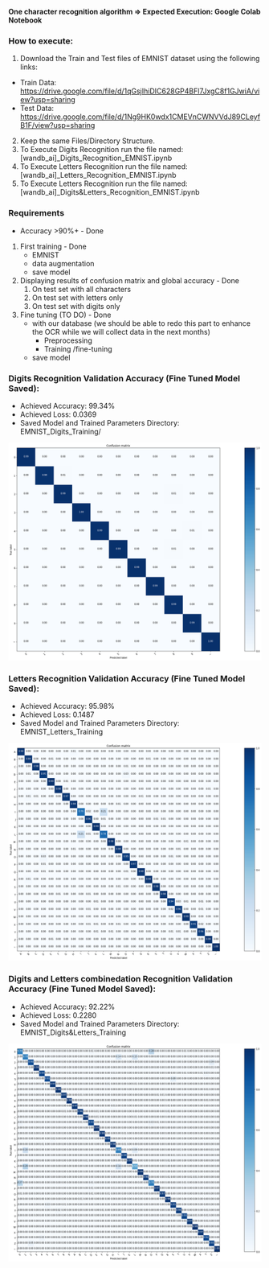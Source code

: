 
**One character recognition algorithm ⇒ Expected Execution: Google Colab Notebook**

### How to execute:
1. Download the Train and Test files of EMNIST dataset using the following links:
- Train Data: https://drive.google.com/file/d/1qGsjIhiDIC628GP4BFl7JxgC8f1GJwiA/view?usp=sharing
- Test Data: https://drive.google.com/file/d/1Ng9HK0wdx1CMEVnCWNVVdJ89CLeyfB1F/view?usp=sharing

2. Keep the same Files/Directory Structure.
3. To Execute Digits Recognition run the file named: [wandb_ai]_Digits_Recognition_EMNIST.ipynb
4. To Execute Letters Recognition run the file named: [wandb_ai]_Letters_Recognition_EMNIST.ipynb 
5. To Execute Letters Recognition run the file named: [wandb_ai]_Digits&Letters_Recognition_EMNIST.ipynb
### Requirements
- Accuracy >90%+  - Done
1. First training  - Done
    - EMNIST
    - data augmentation
    - save model
2. Displaying results of confusion matrix and global accuracy - Done
    1. On test set with all characters
    2. On test set with letters only
    3. On test set with digits only
3. Fine tuning (TO DO) - Done
    - with our database (we should be able to redo this part to enhance the OCR while we will collect data in the next months)
        - Preprocessing
        - Training /fine-tuning
    - save model

### Digits Recognition Validation Accuracy (Fine Tuned Model Saved):
- Achieved Accuracy: 99.34%
- Achieved Loss: 0.0369
- Saved Model and Trained Parameters Directory: EMNIST_Digits_Training/

<img src="Digits_Confussion_Matrix.png">

### Letters Recognition Validation Accuracy (Fine Tuned Model Saved):
- Achieved Accuracy: 95.98%
- Achieved Loss: 0.1487
- Saved Model and Trained Parameters Directory: EMNIST_Letters_Training

<img src="Letters_Confussion_Matrix.png">

### Digits and Letters combinedation Recognition Validation Accuracy (Fine Tuned Model Saved):
- Achieved Accuracy: 92.22%
- Achieved Loss: 0.2280
- Saved Model and Trained Parameters Directory: EMNIST_Digits&Letters_Training

<img src="Letters&Digits_Confussion_Matrix.png">
